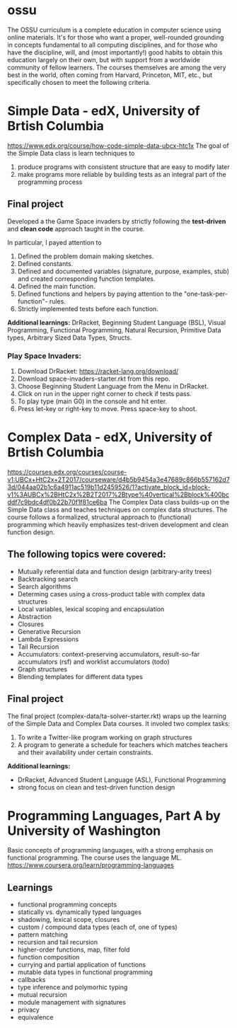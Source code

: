 # ossu
The OSSU curriculum is a complete education in computer science using online materials. It's for those who want a proper, well-rounded grounding in concepts fundamental to all computing disciplines, and for those who have the discipline, will, and (most importantly!) good habits to obtain this education largely on their own, but with support from a worldwide community of fellow learners. The courses themselves are among the very best in the world, often coming from Harvard, Princeton, MIT, etc., but specifically chosen to meet the following criteria.

# Simple Data - edX, University of Brtish Columbia
https://www.edx.org/course/how-code-simple-data-ubcx-htc1x
The goal of the Simple Data class is learn techniques to
1)  produce programs with consistent structure that are easy to modify later
2)  make programs more reliable by building tests as an integral part of the programming process

## Final project
Developed a the Game Space invaders by strictly following the **test-driven** and **clean code** approach taught in the course.

In particular, I payed attention to
1) Defined the problem domain making sketches.
2) Defined constants.
3) Defined and documented variables (signature, purpose, examples, stub) 
   and created corresponding function templates.
4) Defined the main function.
5) Defined functions and helpers by paying attention to the "one-task-per-function"- rules.
6) Strictly implemented tests before each function.

**Additional learnings:** DrRacket, Beginning Student Language (BSL), Visual Programming, Functional Programming, Natural Recursion, Primitive Data types, Arbitrary Sized Data Types, Structs.

### Play Space Invaders:
1) Download DrRacket: https://racket-lang.org/download/
2) Download space-invaders-starter.rkt from this repo. 
3) Choose Beginning Student Language from the Menu in DrRacket.
3) Click on run in the upper right corner to check if tests pass.
4) To play type (main G0) in the console and hit enter.
5) Press let-key or right-key to move. Press space-key to shoot. 

# Complex Data - edX, University of Brtish Columbia
https://courses.edx.org/courses/course-v1:UBCx+HtC2x+2T2017/courseware/d4b5b9454a3e47689c866b557162d73d/044aa02b1c6a4911ac519b11d2459526/1?activate_block_id=block-v1%3AUBCx%2BHtC2x%2B2T2017%2Btype%40vertical%2Bblock%400bcddf7c9bdc4df0b22b70f1f81ce6ba
The Complex Data class builds-up on the Simple Data class and teaches techniques on complex data structures. The course follows a formalized, structural approach to (functional) programming which heavily emphasizes test-driven development and clean function design. 

## The following topics were covered:

- Mutually referential data and function design (arbitrary-arity trees)
- Backtracking search
- Search algorithms
- Determing cases using a cross-product table with complex data structures
- Local variables, lexical scoping and encapsulation
- Abstraction
- Closures
- Generative Recursion
- Lambda Expressions
- Tail Recursion
- Accumulators: context-preserving accumulators, result-so-far accumulators (rsf) and worklist accumulators (todo)
- Graph structures
- Blending templates for different data types

## Final project
The final project (complex-data/ta-solver-starter.rkt) wraps up the learning of the Simple Data and Complex Data courses. 
It involed two complex tasks: 
1) To write a Twitter-like program working on graph structures
2) A program to generate a schedule for teachers which matches teachers and their availability under certain constraints.

**Additional learnings:** 
- DrRacket, Advanced Student Language (ASL), Functional Programming
- strong focus on clean and test-driven function design

# Programming Languages, Part A by University of Washington

Basic concepts of programming languages, with a strong emphasis on functional programming. The course uses the language ML. 
https://www.coursera.org/learn/programming-languages

## Learnings
- functional programming concepts
- statically vs. dynamically typed languages
- shadowing, lexical scope, closures
- custom / compound data types (each of, one of types)
- pattern matching
- recursion and tail recursion
- higher-order functions, map, filter fold
- function composition
- currying and partial application of functions
- mutable data types in functional programming
- callbacks
- type inference and polymorhic typing
- mutual recursion
- module management with signatures
- privacy
- equivalence 